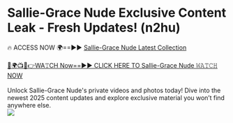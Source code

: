 # Sallie-Grace Nude Exclusive Content Leak - Fresh Updates! (n2hu)

🔥 ACCESS NOW 🌍==►► <a href="https://tinyurl.com/yc657z5k" rel="nofollow">Sallie-Grace Nude Latest Collection</a>
<br><br>
[🔴🌍📺📱👉WA𝚃CH Now==►► CLICK HERE TO Sallie-Grace Nude 𝚆𝙰𝚃𝙲𝙷 NOW](https://tinyurl.com/yc657z5k)
<br><br>
Unlock Sallie-Grace Nude's private videos and photos today! Dive into the newest 2025 content updates and explore exclusive material you won’t find anywhere else.
<br>
<a href="https://tinyurl.com/yc657z5k" rel="nofollow" data-target="animated-image.originalLink"><img src="https://camo.githubusercontent.com/8a4f000d20f83aca3bf7ec5f350d767afa0574a8a352519fd8cfa583a6f93a33/68747470733a2f2f692e696d6775722e636f6d2f644a486b345a712e676966" data-canonical-src="https://i.imgur.com/dJHk4Zq.gif" style="max-width: 100%; display: inline-block;" data-target="animated-image.originalImage"></a>
<br>
